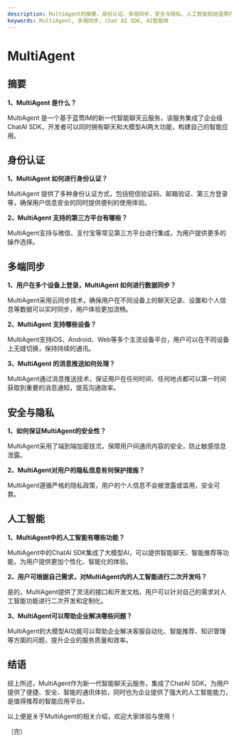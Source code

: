 ```yaml
---
description: MultiAgent的摘要，身份认证、多端同步、安全与隐私、人工智能和结语等内容。
keywords: MultiAgent, 多端同步, Chat AI SDK, AI智能体
---
```

# MultiAgent

## 摘要

**1、MultiAgent 是什么？**

MultiAgent 是一个基于蓝莺IM的新一代智能聊天云服务，该服务集成了企业级ChatAI SDK，开发者可以同时拥有聊天和大模型AI两大功能，构建自己的智能应用。

## 身份认证

**1、MultiAgent 如何进行身份认证？**

MultiAgent 提供了多种身份认证方式，包括短信验证码、邮箱验证、第三方登录等，确保用户信息安全的同时提供便利的使用体验。

**2、MultiAgent 支持的第三方平台有哪些？**

MultiAgent支持与微信、支付宝等常见第三方平台进行集成，为用户提供更多的操作选择。

## 多端同步

**1、用户在多个设备上登录，MultiAgent 如何进行数据同步？**

MultiAgent采用云同步技术，确保用户在不同设备上的聊天记录、设置和个人信息等数据可以实时同步，用户体验更加流畅。

**2、MultiAgent 支持哪些设备？**

MultiAgent支持iOS、Android、Web等多个主流设备平台，用户可以在不同设备上无缝切换，保持持续的通讯。

**3、MultiAgent 的消息推送如何处理？**

MultiAgent通过消息推送技术，保证用户在任何时间、任何地点都可以第一时间获取到重要的消息通知，提高沟通效率。

## 安全与隐私

**1、如何保证MultiAgent的安全性？**

MultiAgent采用了端到端加密技朮，保障用户间通讯内容的安全，防止敏感信息泄露。

**2、MultiAgent对用户的隐私信息有何保护措施？**

MultiAgent遵循严格的隐私政策，用户的个人信息不会被泄露或滥用，安全可靠。

## 人工智能

**1、MultiAgent中的人工智能有哪些功能？**

MultiAgent中的ChatAI SDK集成了大模型AI，可以提供智能聊天、智能推荐等功能，为用户提供更加个性化、智能化的体验。

**2、用户可根据自己需求，对MultiAgent内的人工智能进行二次开发吗？**

是的，MultiAgent提供了灵活的接口和开发文档，用户可以针对自己的需求对人工智能功能进行二次开发和定制化。

**3、MultiAgent可以帮助企业解决哪些问题？**

MultiAgent的大模型AI功能可以帮助企业解决客服自动化、智能推荐、知识管理等方面的问题，提升企业的服务质量和效率。

## 结语

综上所述，MultiAgent作为新一代智能聊天云服务，集成了ChatAI SDK，为用户提供了便捷、安全、智能的通讯体验，同时也为企业提供了强大的人工智能能力，是值得推荐的智能应用平台。

以上便是关于MultiAgent的相关介绍，欢迎大家体验与使用！

（完）